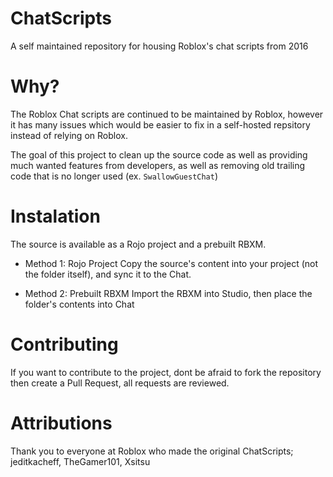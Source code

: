 # ChatScripts
A self maintained repository for housing Roblox's chat scripts from 2016

# Why?
The Roblox Chat scripts are continued to be maintained by Roblox, however it has many issues which would be easier to fix in a self-hosted repsitory instead of relying on Roblox.

The goal of this project to clean up the source code as well as providing much wanted features from developers, as well as removing old trailing code that is no longer used (ex. ``SwallowGuestChat``)

# Instalation
The source is available as a Rojo project and a prebuilt RBXM.

* Method 1: Rojo Project
Copy the source's content into your project (not the folder itself), and sync it to the Chat.

* Method 2: Prebuilt RBXM
Import the RBXM into Studio, then place the folder's contents into Chat

# Contributing
If you want to contribute to the project, dont be afraid to fork the repository then create a Pull Request, all requests are reviewed.

# Attributions
Thank you to everyone at Roblox who made the original ChatScripts; jeditkacheff, TheGamer101, Xsitsu
